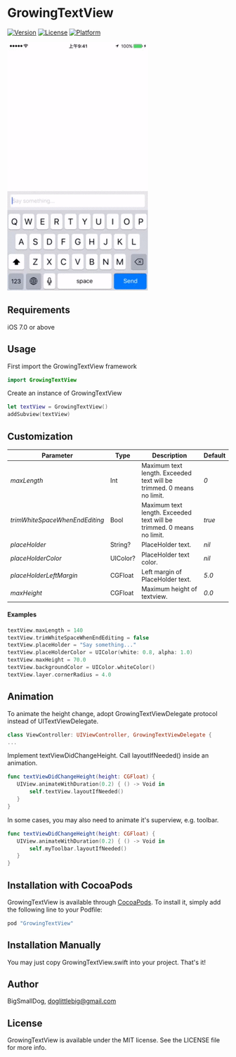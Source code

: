 # GrowingTextView

[![Version](https://img.shields.io/cocoapods/v/GrowingTextView.svg?style=flat)](http://cocoapods.org/pods/GrowingTextView)
[![License](https://img.shields.io/cocoapods/l/GrowingTextView.svg?style=flat)](http://cocoapods.org/pods/GrowingTextView)
[![Platform](https://img.shields.io/cocoapods/p/GrowingTextView.svg?style=flat)](http://cocoapods.org/pods/GrowingTextView)

![ScreenShot](DEMO.gif)

## Requirements

iOS 7.0 or above

## Usage

First import the GrowingTextView framework

```swift
import GrowingTextView
```

Create an instance of GrowingTextView

```swift
let textView = GrowingTextView()
addSubview(textView)
```

## Customization

Parameter | Type | Description | Default
--- | --- | --- | ---
*maxLength* | Int | Maximum text length. Exceeded text will be trimmed. 0 means no limit. | *0*
*trimWhiteSpaceWhenEndEditing* | Bool | Maximum text length. Exceeded text will be trimmed. 0 means no limit. | *true*
*placeHolder* | String? | PlaceHolder text. | *nil*
*placeHolderColor* | UIColor? | PlaceHolder text color. | *nil*
*placeHolderLeftMargin* | CGFloat | Left margin of PlaceHolder text. | *5.0*
*maxHeight* | CGFloat | Maximum height of textview. | *0.0*

#### Examples

```swift
textView.maxLength = 140
textView.trimWhiteSpaceWhenEndEditing = false
textView.placeHolder = "Say something..."
textView.placeHolderColor = UIColor(white: 0.8, alpha: 1.0)
textView.maxHeight = 70.0
textView.backgroundColor = UIColor.whiteColor()
textView.layer.cornerRadius = 4.0
```

## Animation
To animate the height change, adopt GrowingTextViewDelegate protocol instead of UITextViewDelegate.

```swift
class ViewController: UIViewController, GrowingTextViewDelegate {
...
```

Implement textViewDidChangeHeight. Call layoutIfNeeded() inside an animation. 

```swift
func textViewDidChangeHeight(height: CGFloat) {
   UIView.animateWithDuration(0.2) { () -> Void in
       self.textView.layoutIfNeeded()
   }
}
```

In some cases, you may also need to animate it's superview, e.g. toolbar.

```swift
func textViewDidChangeHeight(height: CGFloat) {
   UIView.animateWithDuration(0.2) { () -> Void in
       self.myToolbar.layoutIfNeeded()
   }
}
```

## Installation with CocoaPods

GrowingTextView is available through [CocoaPods](http://cocoapods.org). To install
it, simply add the following line to your Podfile:

```ruby
pod "GrowingTextView"
```

## Installation Manually

You may just copy GrowingTextView.swift into your project. That's it!

## Author

BigSmallDog, doglittlebig@gmail.com

## License

GrowingTextView is available under the MIT license. See the LICENSE file for more info.
